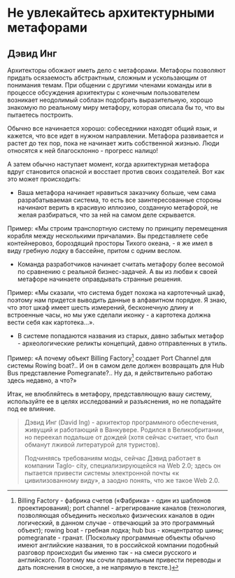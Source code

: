 # Не увлекайтесь архитектурными метафорами

## Дэвид Инг

Архитекторы обожают иметь дело с метафорами. Метафоры позволяют
придать осязаемость абстрактным, сложным и ускользающим от понимания
темам. При общении с другими членами команды или в процессе обсуждения
архитектуры с конечным пользователем возникает неодолимый соблазн
подобрать выразительную, хорошо знакомую по реальному миру метафору,
которая описала бы то, что вы пытаетесь построить.

Обычно все начинается хорошо: собеседники находят общий язык, и
кажется, что все идет в нужном направлении. Метафора развивается и растет до
тех пор, пока не начинает жить собственной жизнью. Люди относятся к ней
благосклонно - прогресс налицо!

А затем обычно наступает момент, когда архитектурная метафора вдруг
становится опасной и восстает против своих создателей. Вот как это может
происходить:
- Ваша метафора начинает нравиться заказчику больше, чем сама
  разрабатываемая система, то есть все заинтересованные стороны начинают
  верить в красивую иллюзию, созданную метафорой, не желая разбираться,
  что за ней на самом деле скрывается.

 Пример: «Мы строим транспортную систему по принципу перемещения
  корабля между несколькими причалами».
 Вы представляете себе контейнеровоз, бороздящий просторы Тихого
 океана, - я же имел в виду гребную лодку в бассейне, притом с одним веслом.

- Команда разработчиков начинает считать метафору более весомой по
  сравнению с реальной бизнес-задачей. А вы из любви к своей метафоре
  начинаете оправдывать странные решения.

Пример: «Мы сказали, что система будет похожа на картотечный шкаф,
поэтому нам придется выводить данные в алфавитном порядке. Я знаю, что этот
шкаф имеет шесть измерений, бесконечную длину и встроенные часы, но мы
уже сделали иконку - а картотека должна вести себя как картотека...».

- В системе попадаются названия из старых, давно забытых метафор -
  археологические реликты концепций, давно отправленных в утиль.

Пример: «А почему объект Billing Factory[^1] создает Port Channel для системы
Rowing boat?.. И он в самом деле должен возвращать для Hub Bus
представление Pomegranate?.. Ну да, я действительно работаю здесь недавно, а что?»

Итак, не влюбляйтесь в метафору, представляющую вашу систему,
используйте ее в целях исследований и разъяснения, но не попадайте под ее влияние.

> Дэвид Инг (David Ing) - архитектор программного обеспечения, живущий
и работающий в Ванкувере. Родился в Великобритании, но переехал
подальше от дождей (хотя сейчас считает, что был обманут лживой
литературой для туристов).
> 
> Подчиняясь требованиям моды, сейчас Дэвид работает в компании Taglo-
city, специализирующейся на Web 2.0; здесь он пытается привести
системы электронной почты «к цивилизованному виду», а заодно понять, что
же такое Web 2.0.
 
[^1]: Billing Factory - фабрика счетов («Фабрика» - один из шаблонов
проектирования); port channel - агрегирование каналов (технология, позволяющая
объединить несколько физических каналов в один логический, в данном случае -
отвечающий за это программный объект); rowing boat - гребная лодка; hub bus -
концентратор шины; pomegranate - гранат. (Поскольку программные объекты
обычно имеют английские названия, то в российской компании подобный
разговор происходил бы именно так - на смеси русского и английского. Поэтому мы
сочли правильным привести переводы и дать пояснения в сноске, а не напрямую
в тексте.)